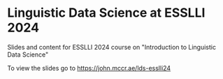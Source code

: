 # Linguistic Data Science at ESSLLI 2024

Slides and content for ESSLLI 2024 course on "Introduction to Linguistic Data Science"

To view the slides go to https://john.mccr.ae/lds-esslli24
